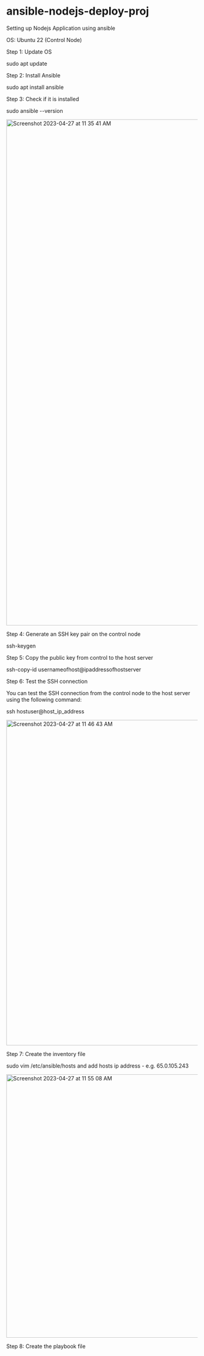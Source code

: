 # ansible-nodejs-deploy-proj
Setting up Nodejs Application using ansible

OS: Ubuntu 22 (Control Node)

Step 1: Update OS

sudo apt update 

Step 2: Install Ansible

sudo apt install ansible

Step 3: Check if it is installed

sudo ansible --version

<img width="1328" alt="Screenshot 2023-04-27 at 11 35 41 AM" src="https://user-images.githubusercontent.com/36581523/234773662-aaeb9645-0c8a-4f7e-aa7e-54ff425c9ed8.png">

Step 4: Generate an SSH key pair on the control node

ssh-keygen

Step 5: Copy the public key from control to the host server

ssh-copy-id usernameofhost@ipaddressofhostserver

Step 6: Test the SSH connection

You can test the SSH connection from the control node to the host server using the following command:

ssh hostuser@host_ip_address

<img width="854" alt="Screenshot 2023-04-27 at 11 46 43 AM" src="https://user-images.githubusercontent.com/36581523/234775766-cd9e9ef9-0988-43e8-9814-15096b26793e.png">

Step 7: Create the inventory file

sudo vim /etc/ansible/hosts
and add hosts ip address - e.g. 65.0.105.243

<img width="691" alt="Screenshot 2023-04-27 at 11 55 08 AM" src="https://user-images.githubusercontent.com/36581523/234777380-39b83dcd-d4a9-44a5-b922-6bba9425c82b.png">

Step 8: Create the playbook file






